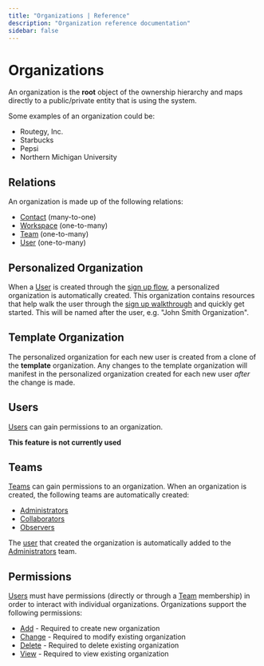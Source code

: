 ```yaml
---
title: "Organizations | Reference"
description: "Organization reference documentation"
sidebar: false
---
```


# Organizations

An organization is the **root** object of the ownership hierarchy and maps directly to
a public/private entity that is using the system.

Some examples of an organization could be:

* Routegy, Inc.
* Starbucks
* Pepsi
* Northern Michigan University

## Relations

An organization is made up of the following relations:

* [Contact](/reference/contacts/) (many-to-one)
* [Workspace](/reference/workspaces/) (one-to-many)
* [Team](/reference/teams/) (one-to-many)
* [User](/reference/users/) (one-to-many)

## Personalized Organization

When a [User](/reference/users/) is created through the [sign up flow](/topic/signed-up-flow/), a personalized organization is automatically created. This organization contains resources that help walk the user through the [sign up walkthrough](/tutorials/signed-up-walkthrough/) and quickly get started. This will be named after the user, e.g. "John Smith Organization".

## Template Organization

The personalized organization for each new user is created from a clone of the **template** organization. Any changes to the template organization will manifest in the personalized organization created for each new user _after_ the change is made.

## Users

[Users](/reference/users/) can gain permissions to an organization.

**This feature is not currently used**

## Teams

[Teams](/reference/teams/) can gain permissions to an organization. When an organization is created, the following teams are automatically created:

* [Administrators](reference/teams/#administrators)
* [Collaborators](reference/teams/#collaborators)
* [Observers](reference/teams/#observers)

The [user](/reference/users/) that created the organization is automatically added to the [Administrators](reference/teams/#administrators) team.

## Permissions

[Users](/reference/users/) must have permissions (directly or through a [Team](/reference/teams/) membership) in order to interact with individual organizations. Organizations support the following permissions:

* [Add](/reference/permissions/#add) - Required to create new organization
* [Change](/reference/permissions/#change) - Required to modify existing organization
* [Delete](/reference/permissions/#delete) - Required to delete existing organization
* [View](/reference/permissions/#view) - Required to view existing organization
